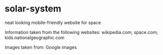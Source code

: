 # solar-system
neat looking mobile-friendly website for space

Information taken from the following websites:
wikipedia.com; space.com; kids.nationalgeographic.com

Images taken from:
Google images
